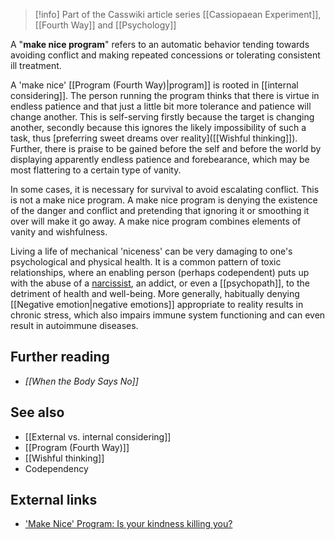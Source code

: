 
> [!info] Part of the Casswiki article series [[Cassiopaean Experiment]], [[Fourth Way]] and [[Psychology]]

A "**make nice program**" refers to an automatic behavior tending towards avoiding conflict and making repeated concessions or tolerating consistent ill treatment.

A 'make nice' [[Program (Fourth Way)|program]] is rooted in [[internal considering]]. The person running the program thinks that there is virtue in endless patience and that just a little bit more tolerance and patience will change another. This is self-serving firstly because the target is changing another, secondly because this ignores the likely impossibility of such a task, thus [preferring sweet dreams over reality]([[Wishful thinking]]). Further, there is praise to be gained before the self and before the world by displaying apparently endless patience and forebearance, which may be most flattering to a certain type of vanity.

In some cases, it is necessary for survival to avoid escalating conflict. This is not a make nice program. A make nice program is denying the existence of the danger and conflict and pretending that ignoring it or smoothing it over will make it go away. A make nice program combines elements of vanity and wishfulness.

Living a life of mechanical 'niceness' can be very damaging to one's psychological and physical health. It is a common pattern of toxic relationships, where an enabling person (perhaps codependent) puts up with the abuse of a [narcissist]([[Narcissism]]), an addict, or even a [[psychopath]], to the detriment of health and well-being. More generally, habitually denying [[Negative emotion|negative emotions]] appropriate to reality results in chronic stress, which also impairs immune system functioning and can even result in autoimmune diseases.

Further reading
---------------

*   _[[When the Body Says No]]_

See also
--------

*   [[External vs. internal considering]]
*   [[Program (Fourth Way)]]
*   [[Wishful thinking]]
*   Codependency

External links
--------------

*   ['Make Nice' Program: Is your kindness killing you?](http://www.sott.net/article/290950-Make-Nice-Program-Is-your-kindness-killing-you)